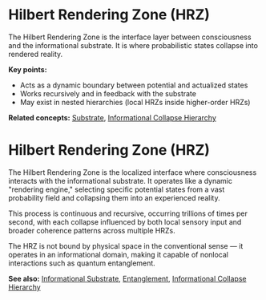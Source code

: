 # Hilbert Rendering Zone (HRZ)

The Hilbert Rendering Zone is the interface layer between consciousness and the informational substrate. It is where probabilistic states collapse into rendered reality.

**Key points:**
- Acts as a dynamic boundary between potential and actualized states
- Works recursively and in feedback with the substrate
- May exist in nested hierarchies (local HRZs inside higher-order HRZs)

**Related concepts:** [Substrate](substrate.md), [Informational Collapse Hierarchy](informational_collapse_hierarchy.md)

# Hilbert Rendering Zone (HRZ)

The Hilbert Rendering Zone is the localized interface where consciousness interacts with the informational substrate. It operates like a dynamic "rendering engine," selecting specific potential states from a vast probability field and collapsing them into an experienced reality.  

This process is continuous and recursive, occurring trillions of times per second, with each collapse influenced by both local sensory input and broader coherence patterns across multiple HRZs.  

The HRZ is not bound by physical space in the conventional sense — it operates in an informational domain, making it capable of nonlocal interactions such as quantum entanglement.  

**See also:** [Informational Substrate](informational_substrate.md), [Entanglement](entanglement.md), [Informational Collapse Hierarchy](informational_collapse_hierarchy.md)
